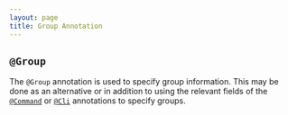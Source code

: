 ```yaml
---
layout: page
title: Group Annotation
---
```


## `@Group`

The `@Group` annotation is used to specify group information.  This may be done as an alternative or in addition to using the relevant fields of the [`@Command`](command.html) or [`@Cli`](cli.html) annotations to specify groups.